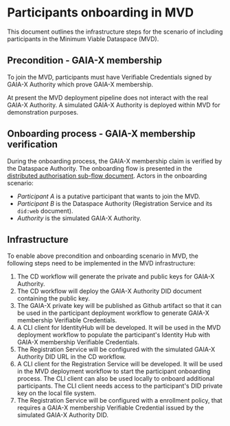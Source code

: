 # Participants onboarding in MVD

This document outlines the infrastructure steps for the scenario of including participants in the Minimum Viable Dataspace (MVD).

## Precondition - GAIA-X membership

To join the MVD, participants must have Verifiable Credentials signed by GAIA-X Authority which prove GAIA-X membership.

At present the MVD deployment pipeline does not interact with the real GAIA-X Authority. A simulated GAIA-X Authority is deployed within MVD for demonstration purposes.

## Onboarding process - GAIA-X membership verification

During the onboarding process, the GAIA-X membership claim is verified by the Dataspace Authority.
The onboarding flow is presented in the [distributed authorisation sub-flow document](https://github.com/agera-edc/MinimumViableDataspace/tree/feature/20-rs-adr-target/docs/developer/decision-records/2022-06-16-distributed-authorization).
Actors in the onboarding scenario:

- _Participant A_ is a putative participant that wants to join the MVD.
- _Participant B_ is the Dataspace Authority (Registration Service and its `did:web` document).
- _Authority_ is the simulated GAIA-X Authority.

## Infrastructure

To enable above precondition and onboarding scenario in MVD, the following steps need to be implemented in the MVD infrastructure: 

1. The CD workflow will generate the private and public keys for GAIA-X Authority.
2. The CD workflow will deploy the GAIA-X Authority DID document containing the public key.
3. The GAIA-X private key will be published as Github artifact so that it can be used in the participant deployment workflow to generate GAIA-X membership Verifiable Credentials. 
4. A CLI client for IdentityHub will be developed. It will be used in the MVD deployment workflow to populate the participant's Identity Hub with GAIA-X membership Verifiable Credentials.
5. The Registration Service will be configured with the simulated GAIA-X Authority DID URL in the CD workflow.
6. A CLI client for the Registration Service will be developed. It will be used in the MVD deployment workflow to start the participant onboarding process. The CLI client can also be used locally to onboard additional participants. The CLI client needs access to the participant's DID private key on the local file system.
7. The Registration Service will be configured with a enrollment policy, that requires a GAIA-X membership Verifiable Credential issued by the simulated GAIA-X Authority DID.

